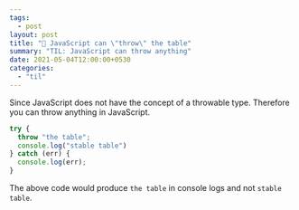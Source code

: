 ```yaml
---
tags:
  - post
layout: post
title: "📝 JavaScript can \"throw\" the table"
summary: "TIL: JavaScript can throw anything"
date: 2021-05-04T12:00:00+0530
categories:
  - "til"
---
```


Since JavaScript does not have the concept of a throwable type. Therefore you can throw anything in JavaScript.

```javascript
try {
  throw "the table";
  console.log("stable table")
} catch (err) {
  console.log(err);
}
```

The above code would produce `the table` in console logs and not `stable table`.
